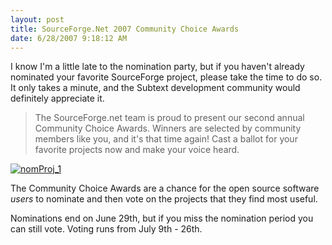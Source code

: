 ```yaml
---
layout: post
title: SourceForge.Net 2007 Community Choice Awards
date: 6/28/2007 9:18:12 AM
---
```


I know I'm a little late to the nomination party, but if you haven't already nominated your favorite SourceForge project, please take the time to do so. It only takes a minute, and the Subtext development community would definitely appreciate it. 

> The SourceForge.net team is proud to present our second annual Community Choice Awards. Winners are selected by community members like you, and it's that time again! Cast a ballot for your favorite projects now and make your voice heard.

[![nomProj_1](http://codeclimber.net.nz/images/codeclimber_net_nz/WindowsLiveWriter/PleaseNominateSubtextForASourceForgeComm_13A5B/nomProj_1_1.png)](http://sourceforge.net/awards/cca/nomination.php?group_id=137896&from=http%3A%2F%2Fsourceforge.net%2Fprojects%2Fsubtext%2F)

The Community Choice Awards are a chance for the open source software *users* to nominate and then vote on the projects that they find most useful.

Nominations end on June 29th, but if you miss the nomination period you can still vote. Voting runs from July 9th - 26th.
